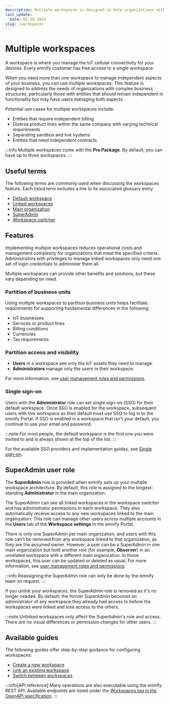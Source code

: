 ```yaml
---
description: Multiple workspaces is designed to help organizations with complex business structures manage entities in the emnify Portal
last_update:
  date: 02-26-2024
slug: /workspaces
---
```


# Multiple workspaces

A workspace is where you manage the IoT cellular connectivity for your devices.
Every emnify customer has free access to a single workspace.

When you need more than one workspace to manage independent aspects of your business, you can use multiple workspaces.
This feature is designed to address the needs of organizations with complex business structures, particularly those with entities that should remain independent in functionality but may have users managing both aspects.

Potential use cases for multiple workspaces include:

- Entities that require independent billing
- Diverse product lines within the same company with varying technical requirements
- Separating sandbox and live systems
- Entities that need independent contracts

:::info
Multiple workspaces come with the **Pro Package**.
By default, you can have up to three workspaces.
:::

## Useful terms

The following terms are commonly used when discussing the workspaces feature.
Each listed term includes a link to its associated glossary entry:

- [Default workspace](/glossary#default-workspace)
- [Linked workspaces](/glossary#linked-workspaces)
- [Main organization](/glossary#main-organization)
- [SuperAdmin](#superadmin-user-role)
- [Workspace switcher](/glossary#workspace-switcher)

## Features

Implementing multiple workspaces reduces operational costs and management complexity for organizations that meet the specified criteria.
Administrators with privileges to manage linked workspaces only need one set of login credentials to administer them all.

Multiple workspaces can provide other benefits and solutions, but these vary depending on need.

### Partition of business units

Using multiple workspaces to partition business units helps facilitate requirements for supporting fundamental differences in the following:

- IoT businesses
- Services or product lines
- Billing conditions
- Currencies
- Tax requirements

### Partition access and visibility

- **Users** in a workspace see only the IoT assets they need to manage.
- **Administrators** manage only the users in their workspace.

For more information, see [user management roles and permissions](/portal/roles#user-management).

### Single sign-on

Users with the **Administrator** role can set single sign-on (SSO) for their default workspace.
Once SSO is enabled for the workspace, subsequent users with this workspace as their default must use SSO to log in to the emnify Portal.
If SSO is enabled in a workspace that isn't your default, you continue to use your email and password.

:::note
For most people, the default workspace is the first one you were invited to and is always shown at the top of the list.
:::

For the available SSO providers and implementation guides, see [Single sign-on](/sso).

## SuperAdmin user role

The **SuperAdmin** role is provided when emnify sets up your multiple workspace architecture.
By default, this role is assigned to the longest-standing **Administrator** in the main organization.

The SuperAdmin can see all linked workspaces in the workspace switcher and has administrator permissions in each workspace.
They also automatically receive access to any new workspaces linked to the main organization.
This role can manage other users across multiple accounts in the **Users** tab of the **Workspace settings** in the emnify Portal.

There is only one SuperAdmin per main organization, and users with this role can't be removed from any workspace linked to that organization, as they are the assumed owner.
However, a user can be a SuperAdmin in one main organization but hold another role (for example, **Observer**) in an unrelated workspace with a different main organization.
In those workspaces, this user can be updated or deleted as usual.
For more information, see [user management roles and permissions](/portal/roles#user-management).

:::info
Reassigning the SuperAdmin role can only be done by the emnify team on request.
:::

If you unlink your workspaces, the SuperAdmin role is removed as it's no longer needed.
By default, the former SuperAdmin becomes an administrator of any workspace they already had access to before the workspaces were linked and lose access to the others.

:::note
Unlinked workspaces only affect the SuperAdmin's role and access.
There are no visual differences or permission changes for other users.
:::

## Available guides

The following guides offer step-by-step guidance for configuring workspaces:

- [Create a new workspace](/workspaces/create)
- [Link an existing workspace](/workspaces/link)
- [Switch between workspaces](/workspaces/switch)

:::info[API reference]
Many operations are also executable using the emnify REST API.
Available endpoints are listed under the [Workspaces tag in the OpenAPI specification](https://cdn.emnify.net/api/doc/swagger.html#/Workspaces).
:::
